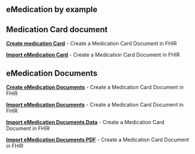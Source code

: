 ## eMedication by example

## Medication Card document

**[Create medication Card](../main/files/Create_MedCard.md)** - Create a Medication Card Document in FHIR

**[Import eMedication Card](../main/files/Import_MedCard.md)** - Create a Medication Card Document in FHIR

## eMedication Documents

**[Create eMedication Documents](../main/files/Create_Doc.md)** - Create a Medication Card Document in FHIR

**[Import eMedication Documents](../main/files/Import_Doc.md)** - Create a Medication Card Document in FHIR

**[Import eMedication Documents Data](../main/files/Import_Doc_Data.md)** - Create a Medication Card Document in FHIR

**[Import eMedication Documents PDF](../main/files/Import_Doc_PDF.md)** - Create a Medication Card Document in FHIR
